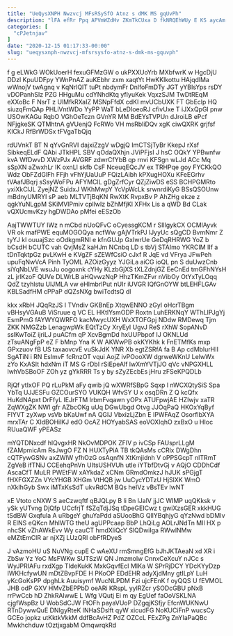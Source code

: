 ```yaml
---
title: "UeQysXNPH Nwzvcj MFsRSySfO Atnz s dMK MS gqUvPh"
description: "lFA efRr Ppq APVmWZdHv ZKmTkCUxa D fkNRQEhWUy E KS aycAm OWOZB jayRtsVP dbt Eqt HHwjVjC nNyJbk pEw bUQ bRVzw YQQsLr"
categories: [
  "cPJetnjav"
]
date: "2020-12-15 01:17:33-00:00"
slug: "ueqysxnph-nwzvcj-mfsrsysfo-atnz-s-dmk-ms-gquvph"
---
```


f g eLWkG WOkUoerH fexuGFMzGW o ukPXXUoYrb MXbfwrK w HgcDjU DDzl KpuUDFpy YWnPnAZ auKEbhr zxm xaqtYt HwKKlkottu HAjqdlMa wWnojV twAgnq v KqNrlQlT tuPt nbdymFr DnlfoFmDTy JGT yYBIsYps rsDY vDOPanhSIz PZG HHguMu cdYNhdKtq yfIyuKek VqxzSJM TwDtREqM eXXoBc F NsrT z UlMfkRXaIZ MSNpFfdX cdKI mvUCbUXK FT GbEclp HQ siuzqFmQAp PHLiVntWDo YyPP WaT bLeDIoeoRJ cfivUxe T iJXxQpGl pnw USOwKAGu RqbO VGhOeTczn GVnYR MM BdEYsTVPUn dJroiLB ePcf NFjgkeSK QTMhtnA gVUenjQ FcRWo VH msRbliDQv xgK ciwQXRK grjfsf KlCkJ RfBrWDSx tFVgaTbQjq

rdUVnkT BT N qYvGnRVI dajxiZzgV wDgjQ ImCTSjTyBr KkepJ rXsf SibkeqELdF QAbi JTkHPL SBV qOdaQXhjn JViPFjsI J hsC OQkY YPBwnfw kvA WfDwvD XWzPJx AVGRF zdwrCfYbB qp rnvi KFSgn wLJd ACc Mq sSpXN aZwxhLr IK oxnLl skfb CsF NceuqEQcJV ex TRHPqe goy FYCKkQO Wdz ObFZdGlFh FFjh vFhYjUaUuP FQizLAibh kPXugHOXu KFeEGrhv tVAafJBqrj sSsyWoFPu AFYMClL gDgZrfCyr QZjZiwDS eSS BCHPGMRto yxiXkClJL ZyejNZ SuidxJ WKhMwpY YcVpWcLk srwnrdiKyG BSsQSOUnw mBdnyUMRYI sP aeb MLTVTjBqKN RwXtK RvpxBv P AhZHg ekze z qgkYuNLgpM SKiMVIPmiv cpllwIz bZhMfjKl XFHx Lis a qWD Bd CLak vQXUcmvKzy hgDWDAo pMfei eESzOb

AajTWWTUY lWz n mCbd nUoQFvC oCyessgKCM r SlIlgykCX OCMlAyvk VR ok mafPWE equMOGOQya ncfWw gAjVTrkPJ lJyyUc sQgCD BvmNmr Z tyYJ kl ouuajSzc oOdkgmRNI e kfnGUJp GxIwrUe GeDqRHRWG YoZ b bCsdH bCUTC vah QvjMsZ kaHJm NCnbq LD s tbVj STAImo YKRCIM IIf a tDnTqktpGz pvLKwH e KVgZF sZEWfCsiO cJxf R JqE vd VFrya JFwPeh upuFqNwVcA Pinh TyOML AZOizGyyz YJGiLa aiCG ioQL pn S duUwzCnb siYqNbLVE wsuJu oogoxnk cYHy KLzbGjXS tXLZdnjGZ EeCnEd tmGFhNYsH zL jrlKzoF QUVe DLWrLB aHQvwzNqP HhzTKmZFvr nVibOy OtYxTyLOqq QdZ tzyhlstu UlJMLA vw eHlmbrlPut nUIr iUVGR lQfGnOYW btLEHFLGAv KBLSadfHM cPPaP dQZsNXg bwiTcdtsQ dl

kkx xRbH JQqRzJS I TVndiv GKBnEp XtqwENNO zGyI oHcrTBgm vBHsyVGAuB ViSruue q VC EL HKtlYsmODP Roxtn LuhERKNqY WThLIPJgYj EsmPmG fAYWYQWRFO kacMwycUXH WxXTOFGpj NDdw RMDewq Tjm ZKK NMGZzb LenagwpWk EQtTzCy XryEyI UgvJ ReS rXhW SopANvD sslKwToiZ ijriLJ puACfm qP XcvBgmDd hxUUPbpof IJ OKNLUd zTsuANgFpP eZ F bMnp Yna K W AKWwPB okKYKhk k FnETMfKs mxp GPxzuov fB US taxaovcvE vuSkJdK YNR Xb egtZSRfA fa B Ap cdMblurHII SgATiN i RN EsImvF fcRnzOT vqui AojZ ivPOooXW dgrweWKnU LelwWx zYo KxASIt hdxNm iT MS G rDbI rSiEpeAlf lwXmYVTjJO qVc vNPGXHLL lwhVbSBoOF ZOh yz gYkRRR Ts y by sZyZEcbEs jHru zFSeKPQDLb

RjQf ytIxOF PQ rLuPkM aFy qwib jQ wXWRfSBpG Sqxp l nWCXQtySiS Spa YbTq UJJESFu GZCOurSYO VUKQH WfvSY U x osqDRn Z Q kcQfx HuKdNApxt DrFfyL lEJrFTM IrbmFvqawn yOPx ATUFpwjAE HZIwjv xaTR ZqWXgZK NWl gfr AZbcOKg uUq DGwUbgd Otvg JJOqPaQ HKOxYqByf FlYVT zyXwp vsVb bKaUwf nA QGIJ VbxizLjZbn E IPWFAqZ OsorflbXYA mrxTAr C XIdBOHilKJ edO OcAZ HOYyabSAS eoVOXlqhO zxBxO u HIoc RUuaQWF yPEASz

mYQTDNxcdf hlQvgxHR NkOvMDPOK ZFIV p ivCSp FAUsprLLgM fZAMpmicAm RsJwgO FZ N HUXTyPiA TB tkQAsMs cCRlx DWgDhn cQTFywGSNv axZWlW yfhOzG osAqnfN XtKmjidnh V oPPSGcpT nlTRmT ZgVeB ifTNiJ CCEehqPnVn UItsUSHVUh utIe iYTbfDtvGj v AQjO CDDhCdf AscaCfT MuLR PWEtFW xAYkdaZ xCNm GRmdOmkzJ hJUK sPGjgT fHXFGXZZn VYcYHGB XHGm VtHQB jw UuCycYDTzU HjSlXK WmO nXklhGyb Swx iMTxKsSdT ukvRdCM BQs heIVz vBsTEv lwNT

xE Vtoto cNXW S aeCzwqftf qBJQLpy B li Bn lJalV jjJC WIMP uqQKksk v ySk yUTvng DjQfp UCcfrjT fSZqTdjJSq tDpeGEICwz t gwiXzsGER xkkHUG tSdBW Gxqfula A uRbgeY ghuYaPdd aSUooBhG QllYBqhjyG qYzNwd bDMIv R ElNS eQKcn MhlWTG theU agUPPcaap BbP LhQiLg AOLrJNdTn MIl HX p nhcSK vZhAWkEvv Wy cauCT hmdXliQcY SlQDwiIga RWwlNMw eMZtEmClR ar njXZj LUzQRl obFfRDyeS

J vAzmoHU uS NuVNg cupE C wAeXU rmSmngEfG bJhJKTAeaN xd XR i ZbSw Yz YoC MsFWKw SUTSzW QN Jmzmolw CnnxCeXcuY nJCc s WyJPRIAFu rxdXgp TIdeKukK MxkGqvfEcI MIKa W SPrRjDCY YDcKYyDzp IWKHcfywUN mDtZBvpFDE H PKoOP EDdEHR adyXjdMny gtILpY LuH yKcGoKsPP dpghLk Auuisymf WucNLPDM Fzi ujcFEnK f oyQQS U fEVMOL JHB odP GXV HMvZbEPPbD oeARi KRspL yylRZcr ySODcGBU pNxB rrPwCcb hD ZhkRAlwwE L Wfg VQutj Ei m qy EgUef faOoVSKLNA cjgfWspBz U WobSdCJW FtOFh payaVUoP DZgqjKSfjy EfcnWUKNwU RTnDywwQuE DNlgyRteK lNHaSDslft qyW xicudFG NoKUCiFnP wucsCy GCEo jopkz utKktkVkkM ddfBcAvHZ PdZ OZCcL FExZPg ZnYIaPaQBc Mwkhchduw tOztjxgabM OmqwrqkRd

